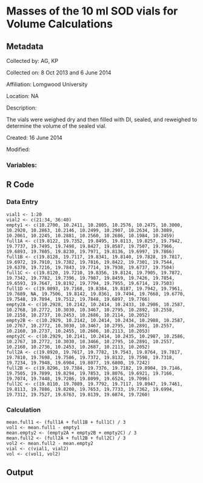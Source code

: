 # Masses of the 10 ml SOD vials for Volume Calculations

## Metadata

Collected by: AG, KP

Collected on: 8 Oct 2013 and 6 June 2014

Affiliation: Lomgwood University 

Location: NA

Description: 

The vials were weighed dry and then filled with DI, sealed, and reweighed to  determine the volume of the sealed vial.

Created: 16 June 2014

Modified:

### Variables:


## R Code

### Data Entry
  
    vial1 <- 1:20
    vial2 <- c(21:34, 36:40)
    empty1 <- c(10.2700, 10.2411, 10.2805, 10.2576, 10.2475, 10.3000, 10.2920, 10.2863, 10.2146, 10.2499, 10.2907, 10.2634, 10.3089, 10.2061, 10.2245, 10.2881, 10.2560, 10.2686, 10.1984, 10.2459)
    full1A <- c(19.8122, 19.7352, 19.8495, 19.8113, 19.8257, 19.7942, 19.7737, 19.7495, 19.7498, 19.8427, 19.8587, 19.7507, 19.7966, 19.6893, 19.7805, 19.8230, 19.7971, 19.8136, 19.6997, 19.7866)
    full1B <- c(19.8128, 19.7117, 19.8341, 19.8140, 19.7828, 19.7817, 19.6972, 19.7910, 19.7382, 19.7816, 19.8422, 19.7301, 19.7544, 19.6370, 19.7216, 19.7843, 19.7714, 19.7938, 19.6737, 19.7504)
    full1C <- c(19.8120, 19.7210, 19.8356, 19.8124, 19.7905, 19.7872, 19.7342, 19.7782, 19.7396, 19.7987, 19.8459, 19.7426, 19.7854, 19.6593, 19.7647, 19.8192, 19.7794, 19.7955, 19.6714, 19.7503)
    full1D <- c(19.8093, 19.7168, 19.8384, 19.8187, 19.7942, 19.7961, 19.7689, NA, 19.7506, 19.8142, 19.8361, 19.7494, 19.7668, 19.6770, 19.7548, 19.7894, 19.7512, 19.7848, 19.6897, 19.7766)
    empty2A <- c(10.2928, 10.2142, 10.2414, 10.2433, 10.2986, 10.2587, 10.2768, 10.2772, 10.3030, 10.3467, 10.2795, 10.2892, 10.2558, 10.2158, 10.2737, 10.2453, 10.2686, 10.2114, 10.2052)
    empty2B <- c(10.2929, 10.2142, 10.2414, 10.2434, 10.2988, 10.2587, 10.2767, 10.2772, 10.3030, 10.3467, 10.2795, 10.2891, 10.2557, 10.2160, 10.2737, 10.2455, 10.2686, 10.2113, 10.2053)
    empty2C <- c(10.2929, 10.2141, 10.2414, 10.2435, 10.2987, 10.2586, 10.2767, 10.2772, 10.3030, 10.3466, 10.2795, 10.2891, 10.2557, 10.2160, 10.2736, 10.2453, 10.2687, 10.2113, 10.2052)
    full2A <- c(19.8920, 19.7617, 19.7782, 19.7543, 19.8764, 19.7817, 19.7810, 19.7698, 19.7586, 19.7372, 19.8132, 19.7598, 19.7318, 19.7234, 19.7948, 19.6904, 19.8077, 19.6800, 19.7242)
    full2B <- c(19.8296, 19.7384, 19.7376, 19.7182, 19.8904, 19.7146, 19.7505, 19.7899, 19.8294, 19.7853, 19.8076, 19.6921, 19.7166, 19.7074, 19.7448, 19.7286, 19.8099, 19.6524, 19.7096)
    full2C <- c(19.8110, 19.7089, 19.7792, 19.7117, 19.8947, 19.7461, 19.8113, 19.7886, 19.8208, 19.7653, 19.7733, 19.7362, 19.6994, 19.7312, 19.7527, 19.6763, 19.8139, 19.6874, 19.7260)

### Calculation

    mean.full1 <- (full1A + full1B + full1C) / 3
    vol1 <- mean.full1 - empty1
    mean.empty2 <- (empty2A + empty2B + empty2C) / 3
    mean.full2 <- (full2A + full2B + full2C) / 3
    vol2 <- mean.full2 - mean.empty2
    vial <- c(vial1, vial2)
    vol <- c(vol1, vol2)
    

## Output


